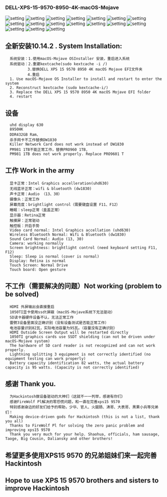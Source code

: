 ### DELL-XPS-15-9570-8950-4K-macOS-Mojave
![setting](./1.jpg)
![setting](./2.jpg)
![setting](./3.jpg)
![setting](./4.jpg)
![setting](./14.png)
![setting](./15.png)
![setting](./16.png)
![setting](./17.png)
![setting](./5.jpg)
![setting](./6.jpg)
![setting](./7.jpg)
![setting](./8.jpg)
![setting](./9.jpg)
![setting](./10.jpg)
![setting](./11.jpg)
![setting](./12.jpg)
![setting](./13.jpg)

## 全新安装10.14.2 . System Installation: 
      系统安装：1.使用macOS-Mojave OSInstaller 安装，重启进入系统
      系统驱动：2.重建kextcache(sudo kextcache -i /) 
              3.替换DELL XPS 15 9570 8950 4K macOS Mojave EFI文件夹
              4.重启
      1. Use macOS-Mojave OS Installer to install and restart to enter the system
      2. Reconstruct kextcache (sudo kextcache-i/)
      3. Replace the DELL XPS 15 9570 8950 4K macOS Mojave EFI folder
      4. restart
## 设备
      uhd display 630
      8950HK
      DDR432GB Ram、
      杀手网卡不工作替换DW1830
      Killer Network Card does not work instead of DW1830
      PM981 1TB不能正常工作，替换PRO960 1TB,
      PM981 1TB does not work properly. Replace PRO9601 T

## 工作 Work in the army
      显卡正常：Intel Graphics accelleration(uhd630)		
      无线蓝牙正常：wifi & bluetooth (dw1830)
      声卡正常：Audio （13、30）
      摄像头：正常工作
      屏幕亮度：brightlight control（需要键盘设置 F11、F12）
      睡眠：sleep正常（盒盖正常）
      显示器：Retina正常
      触摸屏：正常驱动
      触控板：开启手势
      Video card normal: Intel Graphics accellation (uhd630)
      Wireless Bluetooth Normal: Wifi & Bluetooth (dw1830)
      Sound Card Normal: Audio (13, 30)
      Camera: working normally
      Screen brightness: brightlight control (need keyboard setting F11, F12)
      Sleep: Sleep is normal (cover is normal)
      Display: Retina is normal
      Touch Screen: Normal Drive
      Touch board: Open gesture

## 不工作（需要解决的问题）Not working (problem to be solved)
      HDMI 外屏输出会直接重启
      1050TI显卡使用ssdt屏蔽（macOS-Mojave系统下无法驱动）
      SD读卡器硬件设备不认，无法正常工作
      雷劈3设备里面没正确识别（没有设备测试是否能正常工作）
      电池容量识别82瓦，实际电池容量为95瓦。（容量没有正确识别）
      HDMI Outside Screen Output will be restarted directly
      1050TI graphics cards use SSDT shielding (can not be driven under macOS-Mojave system)
      The hardware of SD card reader is not recognized and can not work properly.
      Lightning splitting 3 equipment is not correctly identified (no equipment testing can work properly)
      Battery capacity identification 82 watts, the actual battery capacity is 95 watts. (Capacity is not correctly identified)

## 感谢 Thank you.
      为Hackintosh做设备驱动的大神们（这就不一一列举，感谢有你们）
      感谢FireWolf Pl解决的零恐慌问题，和一直在完善xps15 9570
      特别感谢身边的好友们给予的帮助，少华、官人、火腿肠、涛哥、大表哥、黑果小兵等兄弟们！
      Making device-driven gods for Hackintosh (this is not a list, thank you all)
      Thanks to FireWolf Pl for solving the zero panic problem and improving xps15 9570
      Thank you very much for your help. Shaohua, officials, ham sausage, Taoge, Big Cousin, Daliansky and other brothers!
      
## 希望更多使用XPS15 9570 的兄弟姐妹们来一起完善Hackintosh
## Hope to use XPS 15 9570 brothers and sisters to improve Hackintosh
